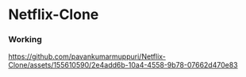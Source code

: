 #  Netflix-Clone

### Working

https://github.com/pavankumarmuppuri/Netflix-Clone/assets/155610590/2e4add6b-10a4-4558-9b78-07662d470e83
